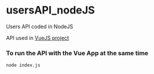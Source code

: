 # usersAPI_nodeJS
Users API coded in NodeJS

API used in [VueJS project](https://github.com/peppearl/users-project-vuejs)

### To run the API with the Vue App at the same time
```
node index.js
```
